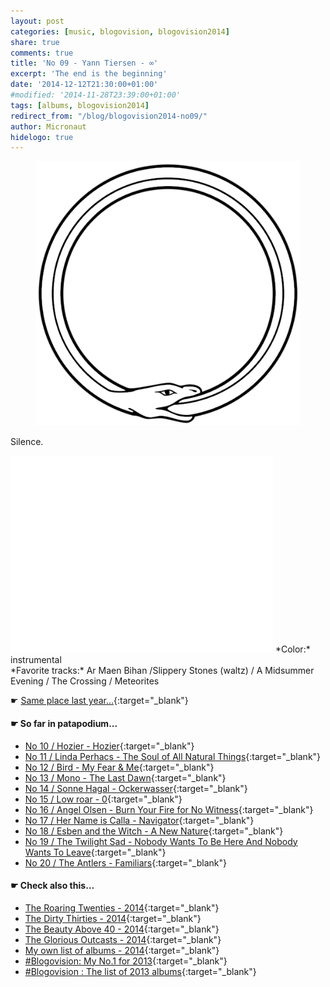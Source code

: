 ```yaml
---
layout: post
categories: [music, blogovision, blogovision2014]
share: true
comments: true
title: 'No 09 - Yann Tiersen - ∞'
excerpt: 'The end is the beginning'
date: '2014-12-12T21:30:00+01:00'
#modified: '2014-11-28T23:39:00+01:00'
tags: [albums, blogovision2014]
redirect_from: "/blog/blogovision2014-no09/"
author: Micronaut
hidelogo: true
---
```

<figure>
	<a href="/images/ouroboros-white-transparent.png"><img src="/images/ouroboros-white-transparent.png" alt="Trips-Image" class="center"/></a>
</figure>

Silence.

<iframe width="420" height="315" src="//www.youtube.com/embed/6xe3SHfBjt8" frameborder="0" allowfullscreen>&nbsp;</iframe>
*Color:* instrumental<br/>
*Favorite tracks:*  Ar Maen Bihan /Slippery Stones (waltz) / A Midsummer Evening / The Crossing / Meteorites

&#x261B; [Same place last year...](http://themicronaut.tumblr.com/post/69822789707/blogovision2013-no09){:target="_blank"}

#### &#x261B; So far in patapodium...
* [No 10 / Hozier - Hozier](/music/blogovision/blogovision2014/blogovision2014-no10){:target="_blank"}
* [No 11 / Linda Perhacs - The Soul of All Natural Things](/music/blogovision/blogovision2014/blogovision2014-no11){:target="_blank"}
* [No 12 / Bird - My Fear & Me](/music/blogovision/blogovision2014/blogovision2014-no12){:target="_blank"}
* [No 13 / Mono - The Last Dawn](/music/blogovision/blogovision2014/blogovision2014-no13){:target="_blank"}
* [No 14 / Sonne Hagal - Ockerwasser](/music/blogovision/blogovision2014/blogovision2014-no14){:target="_blank"}
* [No 15 / Low roar - 0](/music/blogovision/blogovision2014/blogovision2014-no15){:target="_blank"}
* [No 16 / Angel Olsen - Burn Your Fire for No Witness](/music/blogovision/blogovision2014/blogovision2014-no16){:target="_blank"}
* [No 17 / Her Name is Calla - Navigator](/music/blogovision/blogovision2014/blogovision2014-no17){:target="_blank"}
* [No 18 / Esben and the Witch - A New Nature](/music/blogovision/blogovision2014/blogovision2014-no18){:target="_blank"}
* [No 19 / The Twilight Sad - Nobody Wants To Be Here And Nobody Wants To Leave](/music/blogovision/blogovision2014/blogovision2014-no19){:target="_blank"}
* [No 20 / The Antlers - Familiars](/music/blogovision/blogovision2014/blogovision2014-no20){:target="_blank"}

#### &#x261B; Check also this…
* [The Roaring Twenties - 2014](/music/blogovision/blogovision2014/blogovision2014-the-roaring-twenties){:target="_blank"}
* [The Dirty Thirties - 2014](/music/blogovision/blogovision2014/blogovision2014-the-dirty-thirties){:target="_blank"}
* [The Beauty Above 40 - 2014](/music/blogovision/blogovision2014/blogovision2014-the-beauty-above-40){:target="_blank"}
* [The Glorious Outcasts - 2014](/music/blogovision/blogovision2014/blogovision2014-the-glorious-outcasts-2014){:target="_blank"}
* [My own list of albums - 2014](/music/blogovision/blogovision2014/complete-list-2014){:target="_blank"}
* [#Blogovision: My No.1 for 2013](/music/blogovision/blogovision2013/blogovision2013-no01){:target="_blank"}
* [#Blogovision : The list of 2013 albums](/music/blogovision/blogovision2013/blogovision-my-own-list-of-2013-nominees-albums){:target="_blank"}